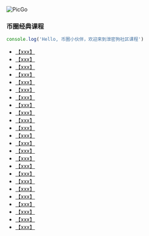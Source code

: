 ![PicGo](https://m2492468.695354.xyz/img/2024/12/26/ncqoty.jpg
'仓库必须是的，否则存储的图片不能正常访问。')

### 币圈经典课程

```js
console.log('Hello, 币圈小伙伴，欢迎来到泄密狗社区课程')
```



- [【xxx】](https://pan.baidu.com/s/1SZ185QcyCQPPGs2QoxEYMw?pwd=bgnb)
- [【xxx】](https://pan.baidu.com/s/1SZ185QcyCQPPGs2QoxEYMw?pwd=bgnb)
- [【xxx】](https://pan.baidu.com/s/1SZ185QcyCQPPGs2QoxEYMw?pwd=bgnb)
- [【xxx】](https://pan.baidu.com/s/1SZ185QcyCQPPGs2QoxEYMw?pwd=bgnb)
- [【xxx】](https://pan.baidu.com/s/1SZ185QcyCQPPGs2QoxEYMw?pwd=bgnb)
- [【xxx】](https://pan.baidu.com/s/1SZ185QcyCQPPGs2QoxEYMw?pwd=bgnb)
- [【xxx】](https://pan.baidu.com/s/1SZ185QcyCQPPGs2QoxEYMw?pwd=bgnb)
- [【xxx】](https://pan.baidu.com/s/1SZ185QcyCQPPGs2QoxEYMw?pwd=bgnb)
- [【xxx】](https://pan.baidu.com/s/1SZ185QcyCQPPGs2QoxEYMw?pwd=bgnb)
- [【xxx】](https://pan.baidu.com/s/1SZ185QcyCQPPGs2QoxEYMw?pwd=bgnb)
- [【xxx】](https://pan.baidu.com/s/1SZ185QcyCQPPGs2QoxEYMw?pwd=bgnb)
- [【xxx】](https://pan.baidu.com/s/1SZ185QcyCQPPGs2QoxEYMw?pwd=bgnb)
- [【xxx】](https://pan.baidu.com/s/1SZ185QcyCQPPGs2QoxEYMw?pwd=bgnb)
- [【xxx】](https://pan.baidu.com/s/1SZ185QcyCQPPGs2QoxEYMw?pwd=bgnb)
- [【xxx】](https://pan.baidu.com/s/1SZ185QcyCQPPGs2QoxEYMw?pwd=bgnb)
- [【xxx】](https://pan.baidu.com/s/1SZ185QcyCQPPGs2QoxEYMw?pwd=bgnb)
- [【xxx】](https://pan.baidu.com/s/1SZ185QcyCQPPGs2QoxEYMw?pwd=bgnb)
- [【xxx】](https://pan.baidu.com/s/1SZ185QcyCQPPGs2QoxEYMw?pwd=bgnb)
- [【xxx】](https://pan.baidu.com/s/1SZ185QcyCQPPGs2QoxEYMw?pwd=bgnb)
- [【xxx】](https://pan.baidu.com/s/1SZ185QcyCQPPGs2QoxEYMw?pwd=bgnb)
- [【xxx】](https://pan.baidu.com/s/1SZ185QcyCQPPGs2QoxEYMw?pwd=bgnb)
- [【xxx】](https://pan.baidu.com/s/1SZ185QcyCQPPGs2QoxEYMw?pwd=bgnb)
- [【xxx】](https://pan.baidu.com/s/1SZ185QcyCQPPGs2QoxEYMw?pwd=bgnb)
- [【xxx】](https://pan.baidu.com/s/1SZ185QcyCQPPGs2QoxEYMw?pwd=bgnb)

